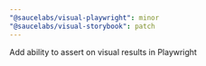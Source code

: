 ```yaml
---
"@saucelabs/visual-playwright": minor
"@saucelabs/visual-storybook": patch
---
```


Add ability to assert on visual results in Playwright
